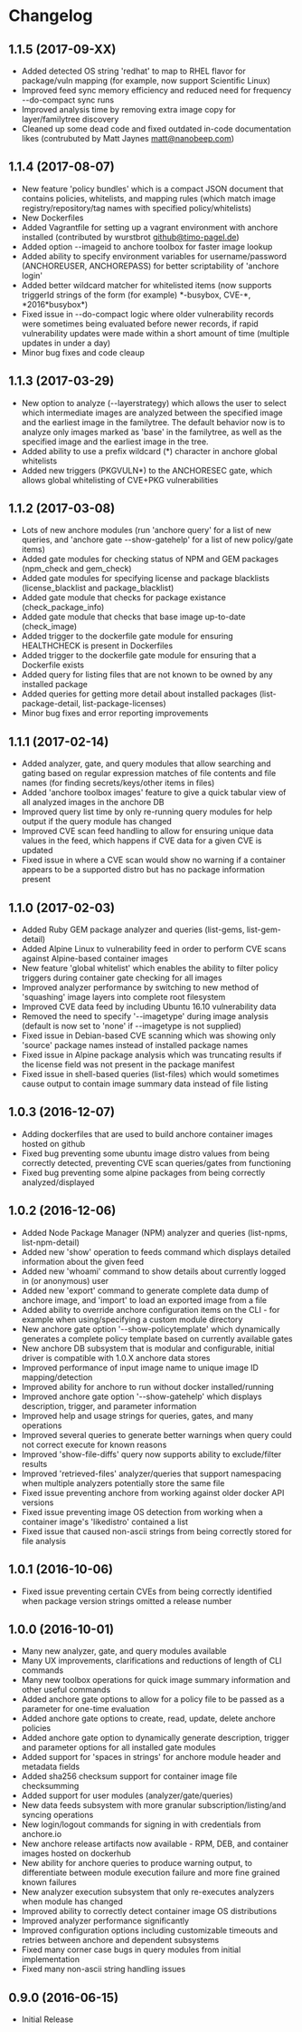 # Changelog

## 1.1.5 (2017-09-XX)

+ Added detected OS string 'redhat' to map to RHEL flavor for package/vuln mapping (for example, now support Scientific Linux)
+ Improved feed sync memory efficiency and reduced need for frequency --do-compact sync runs
+ Improved analysis time by removing extra image copy for layer/familytree discovery
+ Cleaned up some dead code and fixed outdated in-code documentation likes (contrubuted by Matt Jaynes <matt@nanobeep.com>)

## 1.1.4 (2017-08-07)

+ New feature 'policy bundles' which is a compact JSON document that contains policies, whitelists, and mapping rules (which match image registry/repository/tag names with specified policy/whitelists)
+ New Dockerfiles
+ Added Vagrantfile for setting up a vagrant environment with anchore installed (contributed by wurstbrot <github@timo-pagel.de>)
+ Added option --imageid to anchore toolbox for faster image lookup
+ Added ability to specify environment variables for username/password (ANCHOREUSER, ANCHOREPASS) for better scriptability of 'anchore login'
+ Added better wildcard matcher for whitelisted items (now supports triggerId strings of the form (for example) \*-busybox, CVE-\*, \*2016\*busybox\*)
+ Fixed issue in --do-compact logic where older vulnerability records were sometimes being evaluated before newer records, if rapid vulnerability updates were made within a short amount of time (multiple updates in under a day)
+ Minor bug fixes and code cleaup

## 1.1.3 (2017-03-29)

+ New option to analyze (--layerstrategy) which allows the user to select which intermediate images are analyzed between the specified image and the earliest image in the familytree.  The default behavior now is to analyze only images marked as 'base' in the familytree, as well as the specified image and the earliest image in the tree.
+ Added ability to use a prefix wildcard (*) character in anchore global whitelists
+ Added new triggers (PKGVULN*) to the ANCHORESEC gate, which allows global whitelisting of CVE+PKG vulnerabilities
	
## 1.1.2 (2017-03-08)

+ Lots of new anchore modules (run 'anchore query' for a list of new queries, and 'anchore gate --show-gatehelp' for a list of new policy/gate items)
+ Added gate modules for checking status of NPM and GEM packages (npm_check and gem_check)
+ Added gate modules for specifying license and package blacklists (license_blacklist and package_blacklist)
+ Added gate module that checks for package existance (check_package_info)
+ Added gate module that checks that base image up-to-date (check_image)
+ Added trigger to the dockerfile gate module for ensuring HEALTHCHECK is present in Dockerfiles
+ Added trigger to the dockerfile gate module for ensuring that a Dockerfile exists
+ Added query for listing files that are not known to be owned by any installed package
+ Added queries for getting more detail about installed packages (list-package-detail, list-package-licenses)
+ Minor bug fixes and error reporting improvements

## 1.1.1 (2017-02-14)

+ Added analyzer, gate, and query modules that allow searching and gating based on regular expression matches of file contents 
  and file names (for finding secrets/keys/other items in files)
+ Added 'anchore toolbox images' feature to give a quick tabular view of all analyzed images in the anchore DB
+ Improved query list time by only re-running query modules for help output if the query module has changed
+ Improved CVE scan feed handling to allow for ensuring unique data values in the feed, which happens if CVE data for a given CVE is updated
+ Fixed issue in where a CVE scan would show no warning if a container appears to be a supported distro but has no package information present
	
## 1.1.0 (2017-02-03)

+ Added Ruby GEM package analyzer and queries (list-gems, list-gem-detail)
+ Added Alpine Linux to vulnerability feed in order to perform CVE scans against Alpine-based container images
+ New feature 'global whitelist' which enables the ability to filter policy triggers during container gate checking for all images
+ Improved analyzer performance by switching to new method of 'squashing' image layers into complete root filesystem
+ Improved CVE data feed by including Ubuntu 16.10 vulnerability data
+ Removed the need to specify '--imagetype' during image analysis (default is now set to 'none' if --imagetype is not supplied)
+ Fixed issue in Debian-based CVE scanning which was showing only 'source' package names instead of installed package names
+ Fixed issue in Alpine package analysis which was truncating results if the license field was not present in the package manifest
+ Fixed issue in shell-based queries (list-files) which would sometimes cause output to contain image summary data instead of file listing

## 1.0.3 (2016-12-07)

+ Adding dockerfiles that are used to build anchore container images hosted on github
+ Fixed bug preventing some ubuntu image distro values from being correctly detected, preventing CVE scan queries/gates from functioning
+ Fixed bug preventing some alpine packages from being correctly analyzed/displayed

## 1.0.2 (2016-12-06)

+ Added Node Package Manager (NPM) analyzer and queries (list-npms, list-npm-detail)
+ Added new 'show' operation to feeds command which displays detailed information about the given feed
+ Added new 'whoami' command to show details about currently logged in (or anonymous) user
+ Added new 'export' command to generate complete data dump of anchore image, and 'import' to load an exported image from a file
+ Added ability to override anchore configuration items on the CLI - for example when using/specifying a custom module directory
+ New anchore gate option '--show-policytemplate' which dynamically generates a complete policy template based on currently available gates
+ New anchore DB subsystem that is modular and configurable, initial driver is compatible with 1.0.X anchore data stores
+ Improved performance of input image name to unique image ID mapping/detection
+ Improved ability for anchore to run without docker installed/running
+ Improved anchore gate option '--show-gatehelp' which displays description, trigger, and parameter information
+ Improved help and usage strings for queries, gates, and many operations
+ Improved several queries to generate better warnings when query could not correct execute for known reasons
+ Improved 'show-file-diffs' query now supports ability to exclude/filter results
+ Improved 'retrieved-files' analyzer/queries that support namespacing when multiple analyzers potentially store the same file
+ Fixed issue preventing anchore from working against older docker API versions
+ Fixed issue preventing image OS detection from working when a container image's 'likedistro' contained a list
+ Fixed issue that caused non-ascii strings from being correctly stored for file analysis

## 1.0.1 (2016-10-06)

+ Fixed issue preventing certain CVEs from being correctly identified when package version strings omitted a release number

## 1.0.0 (2016-10-01)

+ Many new analyzer, gate, and query modules available
+ Many UX improvements,	clarifications and reductions of length	of CLI commands
+ Many new toolbox operations for quick	image summary information and other useful commands
+ Added	anchore	gate options to	allow for a policy file to be passed as a parameter for	one-time evaluation
+ Added	anchore	gate options to	create,	read, update, delete anchore policies
+ Added	anchore	gate option to dynamically generate description, trigger and parameter options for all installed gate modules
+ Added	support	for 'spaces in strings'	for anchore module header and metadata fields
+ Added	sha256 checksum	support	for container image file checksumming
+ Added	support	for user modules (analyzer/gate/queries)
+ New data feeds subsystem with more granular subscription/listing/and syncing operations
+ New login/logout commands for	signing	in with	credentials from anchore.io
+ New anchore release artifacts	now available -	RPM, DEB, and container	images hosted on dockerhub
+ New ability for anchore queries to produce warning output, to	differentiate between module execution failure and more	fine grained known failures
+ New analyzer execution subsystem that	only re-executes analyzers when	module has changed
+ Improved ability to correctly detect container image OS distributions
+ Improved analyzer performance	significantly
+ Improved configuration options including customizable	timeouts and retries between anchore and dependent subsystems
+ Fixed	many corner case bugs in query modules from initial implementation
+ Fixed	many non-ascii string handling issues

## 0.9.0 (2016-06-15)

+ Initial Release
